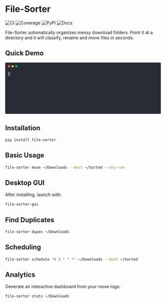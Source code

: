 # File-Sorter

![CI](https://github.com/<ORG>/file-sorter/actions/workflows/ci.yml/badge.svg) ![Coverage](https://codecov.io/gh/<ORG>/file-sorter/branch/main/graph/badge.svg) ![PyPI](https://img.shields.io/pypi/v/file-sorter) ![Docs](https://img.shields.io/badge/docs-online-blue)

File-Sorter automatically organizes messy download folders. Point it at a directory and it will classify, rename and move files in seconds.

## Quick Demo

![Demo](media/demo.svg)

## Installation
```bash
pip install file-sorter
```

## Basic Usage
```bash
file-sorter move ~/Downloads --dest ~/Sorted --dry-run
```


## Desktop GUI
After installing, launch with:
```bash
file-sorter-gui
```

## Find Duplicates
```bash
file-sorter dupes ~/Downloads
```

## Scheduling
```bash
file-sorter schedule "0 3 * * *" ~/Downloads --dest ~/Sorted
```

## Analytics
Generate an interactive dashboard from your move logs:
```bash
file-sorter stats ~/Downloads
```
